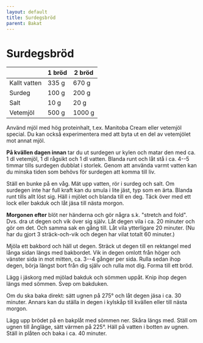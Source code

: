 ```yaml
---
layout: default
title: Surdegsbröd
parent: Bakat
---
```

# Surdegsbröd

|              | 1 bröd | 2 bröd |
| ------------ | ------ | ------ |
| Kallt vatten | 335 g  | 670 g  |
| Surdeg       | 100 g  | 200 g  |
| Salt         | 10 g   | 20 g   |
| Vetemjöl     | 500 g  | 1000 g |

Använd mjöl med hög proteinhalt, t.ex. Manitoba Cream eller vetemjöl special. Du
kan också experimentera med att byta ut en del av vetemjölet mot annat mjöl.

**På kvällen dagen innan** tar du ut surdegen ur kylen och matar den med ca. 1
dl vetemjöl, 1 dl rågsikt och 1 dl vatten. Blanda runt och låt stå i ca. 4--5
timmar tills surdegen dubblat i storlek. Genom att använda varmt vatten kan du
minska tiden som behövs för surdegen att komma till liv.

Ställ en bunke på en våg. Mät upp vatten, rör i surdeg och salt. Om surdegen
inte har full kraft kan du smula i lite jäst, typ som en ärta. Blanda runt tills
allt löst sig. Häll i mjölet och blanda till en deg. Täck över med ett lock
eller bakduk och låt jäsa till nästa morgon.

**Morgonen efter** blöt ner händerna och gör några s.k. "stretch and fold". Dvs.
dra ut degen och vik över sig själv. Låt degen vila i ca. 20 minuter och gör om
det. Och samma sak en gång till. Låt vila ytterligare 20 minuter. (Nu har du
gjort 3 sträck-och-vik och degen har vilat totalt 60 minuter.)

Mjöla ett bakbord och häll ut degen. Sträck ut degen till en rektangel med långa
sidan längs med bakbordet. Vik in degen omlott från höger och vänster sida in
mot mitten, ca. 3--4 gånger per sida. Rulla sedan ihop degen, börja längst bort
från dig själv och rulla mot dig. Forma till ett bröd.

Lägg i jäskorg med mjölad bakduk och sömmen uppåt. Knip ihop degen längs med
sömmen. Svep om bakduken.

Om du ska baka direkt: sätt ugnen på 275° och låt degen jäsa i ca. 30 minuter.
Annars kan du ställa in degen i kylskåp till kvällen eller till nästa morgon.

Lägg upp brödet på en bakplåt med sömmen ner. Skåra längs med. Ställ om ugnen
till ångläge, sätt värmen på 225°. Häll på vatten i botten av ugnen. Ställ in
plåten och baka i ca. 40 minuter.

